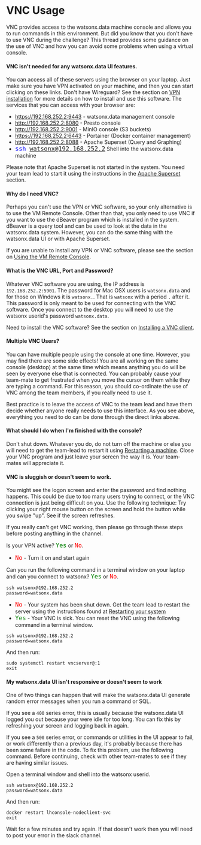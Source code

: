 # VNC Usage

VNC provides access to the watsonx.data machine console and allows you to run commands in this environment. But did you know that you don't have to use VNC during the challenge? This thread provides some guidance on the use of VNC and how you can avoid some problems when using a virtual console.

#### VNC isn't needed for any watsonx.data UI features.

You can access all of these servers using the browser on your laptop. Just make sure you have VPN activated on your machine, and then you can start clicking on these links. Don't have Wireguard? See the section on [VPN installation](wxd-reference-wireguard.md) for more details on how to install and use this software. The services that you can access with your browser are:

  * <a href="https://192.168.252.2:9443" target="_blank">https://192.168.252.2:9443</a> - watsonx.data management console
   * <a href="http://192.168.252.2:8080" target="_blank">http://192.168.252.2:8080</a> - Presto console
   * <a href="http://192.168.252.2:9001" target="_blank">http://192.168.252.2:9001</a> - MinIO console (S3 buckets)
   * <a href="https://192.168.252.2:6443" target="_blank">https://192.168.252.2:6443</a> - Portainer (Docker container management)
   * <a href="http://192.168.252.2:8088" target="_blank">http://192.168.252.2:8088</a> - Apache Superset (Query and Graphing)
   * <code style="color:blue;font-size:medium;">ssh watsonx@192.168.252.2</code> Shell into the watsonx.data machine
   
Please note that Apache Superset is not started in the system. You need your team lead to start it using the instructions in the [Apache Superset](wxd-superset.md) section.

#### Why do I need VNC?

Perhaps you can't use the VPN or VNC software, so your only alternative is to use the VM Remote Console. Other than that, you only need to use VNC if you want to use the dBeaver program which is installed in the system. dBeaver is a query tool and can be used to look at the data in the watsonx.data system. However, you can do the same thing with the watsonx.data UI or with Apache Superset.

If you are unable to install any VPN or VNC software, please see the section on [Using the VM Remote Console](wxd-troubleshooting.md#i-am-unable-to-use-a-vpn).

#### What is the VNC URL, Port and Password?

Whatever VNC software you are using, the IP address is `192.168.252.2:5901`. The password for Mac OSX users is `watsonx.data` and for those on Windows it is `watsonx.`. That is `watsonx` with a period `.` after it. This password is only meant to be used for connecting with the VNC software. Once you connect to the desktop you will need to use the watsonx userid's password `watsonx.data`.

Need to install the VNC software? See the section on [Installing a VNC client](wxd-reference-vnc.md).

#### Multiple VNC Users?

You can have multiple people using the console at one time. However, you may find there are some side effects! You are all working on the same console (desktop) at the same time which means anything you do will be seen by everyone else that is connected. You can probably cause your team-mate to get frustrated when you move the cursor on them while they are typing a command. For this reason, you should co-ordinate the use of VNC among the team members, if you really need to use it.

Best practice is to leave the access of VNC to the team lead and have them decide whether anyone really needs to use this interface. As you see above, everything you need to do can be done through the direct links above.

#### What should I do when I'm finished with the console?

Don't shut down. Whatever you do, do not turn off the machine or else you will need to get the team-lead to restart it using [Restarting a machine](wxd-troubleshooting.md#ssh-vnc-and-watsonxdata-ui-are-not-working). Close your VNC program and just leave your screen the way it is. Your team-mates will appreciate it.

#### VNC is sluggish or doesn't seem to work.

You might see the logon screen and enter the password and find nothing happens. This could be due to too many users trying to connect, or the VNC connection is just being difficult on you. Use the following technique: Try clicking your right mouse button on the screen and hold the button while you swipe "up". See if the screen refreshes.

If you really can't get VNC working, then please go through these steps before posting anything in the channel.

Is your VPN active? <code style="color:green;font-size:medium;">Yes</code> or <code style="color:red;font-size:medium;">No</code>. 

* <code style="color:red;font-size:medium;">No</code> - Turn it on and start again

Can you run the following command in a terminal window on your laptop and can you connect to watsonx? <code style="color:green;font-size:medium;">Yes</code> or <code style="color:red;font-size:medium;">No</code>. 
``` 
ssh watsonx@192.168.252.2
password=watsonx.data
```
* <code style="color:red;font-size:medium;">No</code> - Your system has been shut down. Get the team lead to restart the server using the instructions found at [Restarting your system](wxd-troubleshooting#ssh-vnc-and-watsonxdata-ui-are-not-working)
* <code style="color:green;font-size:medium;">Yes</code> - Your VNC is sick. You can reset the VNC using the following command in a terminal window.
```
ssh watsonx@192.168.252.2
password=watsonx.data
```
And then run:
```
sudo systemctl restart vncserver@:1
exit
```

#### My watsonx.data UI isn't responsive or doesn't seem to work

One of two things can happen that will make the watsonx.data UI generate random error messages when you run a command or SQL.

If you see a `400` series error, this is usually because the watsonx.data UI logged you out because your were idle for too long. You can fix this by refreshing your screen and logging back in again.

If you see a `500` series error, or commands or utilities in the UI appear to fail, or work differently than a previous day, it's probably because there has been some failure in the code. To fix this problem, use the following command. Before continuing, check with other team-mates to see if they are having similar issues.

Open a terminal window and shell into the watsonx userid.
```
ssh watsonx@192.168.252.2
password=watsonx.data
```
And then run:
```
docker restart lhconsole-nodeclient-svc
exit
```

Wait for a few minutes and try again. If that doesn't work then you will need to post your error in the slack channel.

